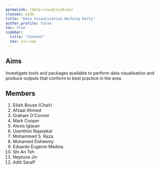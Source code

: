 ```yaml
---
permalink: /data-visualisation/
classes: wide
title: "Data Visualisation Working Party"
author_profile: false
toc: true
sidebar:
  title: "Content"
  nav: vis-nav
---
```


## Aims
Investigate tools and packages available to perform data visualisation and produce outputs that conform to best practice in the area. 

## Members
1.  Eilish Bouse (Chair)
2.  Afzaal Ahmed
3.  Graham O'Conner
4.  Mark Cooper
5.  Alexis Iglauer
6.  Usenthini Rajasekar
7.  Mohammed S. Raza.  
8.  Mohamed Elsheemy
9.  Eduardo Eugenio Medina
10. Shi An Teh
11. Neptune Jin
12. Aditi Saraff



